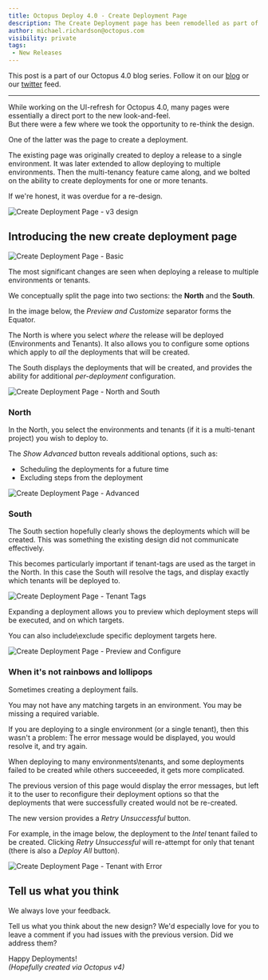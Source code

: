 ```yaml
---
title: Octopus Deploy 4.0 - Create Deployment Page 
description: The Create Deployment page has been remodelled as part of Octopus version 4.0  
author: michael.richardson@octopus.com
visibility: private
tags:
 - New Releases
---
```


This post is a part of our Octopus 4.0 blog series. Follow it on our [blog](https://octopus.com/blog) or our [twitter](https://twitter.com/octopusdeploy) feed.

---

While working on the UI-refresh for Octopus 4.0, many pages were essentially a direct port to the new look-and-feel.    
But there were a few where we took the opportunity to re-think the design. 

One of the latter was the page to create a deployment.

The existing page was originally created to deploy a release to a single environment.  It was later extended to allow deploying to multiple environments. Then the multi-tenancy feature came along, and we bolted on the ability to create deployments for one or more tenants. 

If we're honest, it was overdue for a re-design.

![Create Deployment Page - v3 design](octopus-v4-create-deployment-v3.png "width=500")


## Introducing the new create deployment page

![Create Deployment Page - Basic](octopus-v4-create-deployment-basic.png "width=500")

The most significant changes are seen when deploying a release to multiple environments or tenants. 

We conceptually split the page into two sections: the **North** and the **South**.

In the image below, the _Preview and Customize_ separator forms the Equator.

The North is where you select _where_ the release will be deployed (Environments and Tenants). It also allows you to configure some options which apply to _all_ the deployments that will be created.

The South displays the deployments that will be created, and provides the ability for additional _per-deployment_ configuration.

![Create Deployment Page - North and South](octopus-v4-create-deployment-north-south.png "width=500")

### North

In the North, you select the environments and tenants (if it is a multi-tenant project) you wish to deploy to.

The _Show Advanced_ button reveals additional options, such as:

- Scheduling the deployments for a future time  
- Excluding steps from the deployment

![Create Deployment Page - Advanced](octopus-v4-create-deployment-advanced.png "width=500")

### South

The South section hopefully clearly shows the deployments which will be created. This was something the existing design did not communicate effectively.

This becomes particularly important if tenant-tags are used as the target  in the North.  In this case the South will resolve the tags, and display exactly which tenants will be deployed to.

![Create Deployment Page - Tenant Tags](octopus-v4-create-deployment-tenant-tags.png "width=500")

Expanding a deployment allows you to preview which deployment steps will be executed, and on which targets. 

You can also include\exclude specific deployment targets here.   

![Create Deployment Page - Preview and Configure](octopus-v4-create-deployment-south-expanded.png "width=500")


### When it's not rainbows and lollipops 

Sometimes creating a deployment fails.

You may not have any matching targets in an environment.  You may be missing a required variable.

If you are deploying to a single environment (or a single tenant), then this wasn't a problem:  The error message would be displayed, you would resolve it, and try again.

When deploying to many environments\tenants, and some deployments failed to be created while others succeeeded, it gets more complicated. 

The previous version of this page would display the error messages, but left it to the user to reconfigure their deployment options so that the deployments that were successfully created would not be re-created. 

The new version provides a _Retry Unsuccessful_ button.  

For example, in the image below, the deployment to the _Intel_ tenant failed to be created.  Clicking _Retry Unsuccessful_ will re-attempt for only that tenant (there is also a _Deploy All_ button).   

![Create Deployment Page - Tenant with Error](octopus-v4-create-deployment-tenant-with-error.png "width=500")


## Tell us what you think 

We always love your feedback. 

Tell us what you think about the new design?  We'd especially love for you to leave a comment if you had issues with the previous version.  Did we address them? 

Happy Deployments!   
_(Hopefully created via Octopus v4)_
